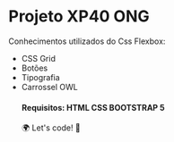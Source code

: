 # Projeto XP40 ONG
<p>Conhecimentos utilizados do Css Flexbox:<br>
    <ul>
        <li>CSS Grid</li>
        <li>Botões</li>
        <li>Tipografia</li>
        <li>Carrossel OWL</li>
        
       
</p>

<h4>Requisitos:
    HTML
    CSS
    BOOTSTRAP 5
</h4>

🌍 Let's code! 🚀



